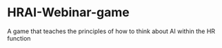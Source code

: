 # HRAI-Webinar-game
A game that teaches the principles of how to think about AI within the HR function
